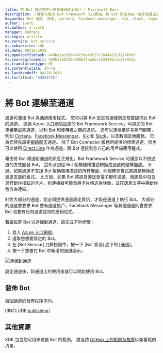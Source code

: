 ```yaml
---
title: 將 Bot 設定為在一或多個通道上執行 | Microsoft Docs
description: 了解如何使用 Bot Framework 入口網站，將 Bot 設定為在一或多個通道上執行。
keywords: Bot 通道, 設定, cortana, facebook messenger, kik, slack, skype, azure 入口網站
author: ivorb
ms.author: v-ivorb
manager: kamrani
ms.topic: article
ms.service: bot-service
ms.subservice: sdk
ms.date: 09/22/2018
ms.openlocfilehash: 448bd1acd39445c39e49f27c3b9446523124bf87
ms.sourcegitcommit: 980612a922b8290b2faadaca193496c4117e415a
ms.translationtype: HT
ms.contentlocale: zh-TW
ms.lasthandoff: 04/26/2019
ms.locfileid: "64563735"
---
```

# <a name="connect-a-bot-to-channels"></a>將 Bot 連線至通道

通道可連接 Bot 與通訊應用程式。 您可以將 Bot 設定為連線到您想要提供此 Bot 的通道。 透過 Azure 入口網站設定的 Bot Framework Service，可將您的 Bot 連接至這些通道，以利 Bot 和使用者之間的通訊。 您可以連線至許多熱門服務，例如 [Cortana](bot-service-channel-connect-cortana.md)、[Facebook Messenger](bot-service-channel-connect-facebook.md)、[Kik](bot-service-channel-connect-kik.md) 和 [Slack](bot-service-channel-connect-slack.md)，以及數個其他服務。 已為您預先設定[網路聊天](bot-service-channel-connect-webchat.md)通道。 除了 Bot Connector 服務所提供的標準通道，您也可以使用 [Direct Line](bot-service-channel-connect-directline.md) 作為通道，將 Bot 連接到您自己的用戶端應用程式。

藉由將 Bot 傳送給通道的訊息正規化，Bot Framework Service 可讓您以不限通道的方式開發 Bot。 這牽涉到從 Bot 架構結構描述轉換成通道的結構描述。 不過，如果通道不支援 Bot 架構結構描述的所有層面，則服務會嘗試將訊息轉換成通道支援的格式。 比方說，如果 Bot 將訊息傳送至電子郵件通道，而訊息中包含具有動作按鈕的卡片，則連接器可能會將卡片傳送為映像，並在訊息文字中將動作包含為連結。

針對大部分的通道，您必須提供通道設定資訊，才能在通道上執行 Bot。 大部分的通道會要求 Bot 要有通道帳戶，Facebook Messenger 等其他通道則會要求 Bot 也要有已向通道註冊的應用程式。

若要設定 Bot 以連線到通道，請完成下列步驟：

1. 登入 <a href="https://portal.azure.com" target="_blank">Azure 入口網站</a>。
2. 選取您想要設定的 Bot。
3. 在 [Bot Service] 刀鋒視窗中，按一下 [Bot 管理] 底下的 [通道]。
4. 按一下想要在 Bot 中新增的通道圖示。

![連線到通道](./media/channels/connect-to-channels.png)

設定通道後，該通道上的使用者就可以開始使用 Bot。

## <a name="publish-a-bot"></a>發佈 Bot

每個通道的發佈程序不同。

[!INCLUDE [publishing](./includes/snippet-publish-to-channel.md)]

## <a name="additional-resources"></a>其他資源

SDK 包含您可用來建置 Bot 的範例。 請造訪 [GitHub 上的範例存放庫](https://github.com/Microsoft/BotBuilder-samples)以查看範例清單。
